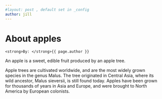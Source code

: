 ```yaml
---
#layout: post , default set in _config
author: jill
---
```


# About apples
```
<strong>By: </strong>{{ page.author }}
```
An apple is a sweet, edible fruit produced by an apple tree.

Apple trees are cultivated worldwide, and are the most widely grown species in
the genus Malus. The tree originated in Central Asia, where its wild ancestor,
Malus sieversii, is still found today. Apples have been grown for thousands of
years in Asia and Europe, and were brought to North America by European
colonists.

